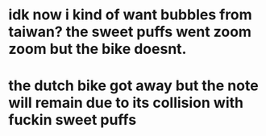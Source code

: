 idk now i kind of want bubbles from taiwan?
the sweet puffs went zoom zoom but the bike doesnt.
=========================================================
the dutch bike got away but the note will remain due to its collision with fuckin sweet puffs
=========================================================

